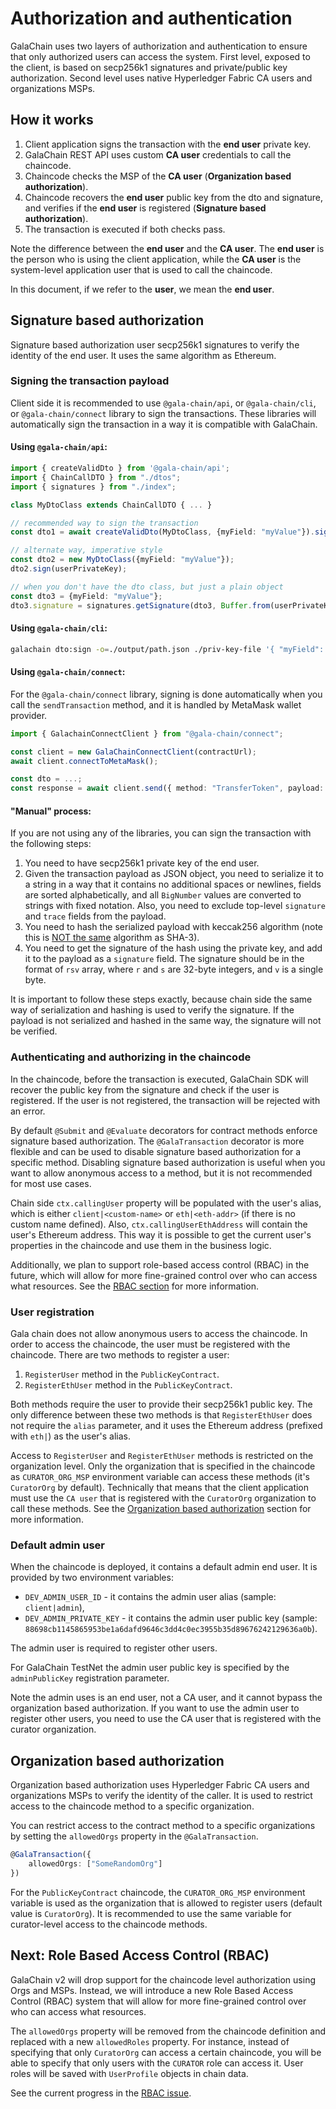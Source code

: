 # Authorization and authentication

GalaChain uses two layers of authorization and authentication to ensure that only authorized users can access the system.
First level, exposed to the client, is based on secp256k1 signatures and private/public key authorization.
Second level uses native Hyperledger Fabric CA users and organizations MSPs.

## How it works

1. Client application signs the transaction with the **end user** private key.
2. GalaChain REST API uses custom **CA user** credentials to call the chaincode.
3. Chaincode checks the MSP of the **CA user** (**Organization based authorization**).
4. Chaincode recovers the **end user** public key from the dto and signature, and verifies if the **end user** is registered (**Signature based authorization**).
5. The transaction is executed if both checks pass.

Note the difference between the **end user** and the **CA user**.
The **end user** is the person who is using the client application, while the **CA user** is the system-level application user that is used to call the chaincode.

In this document, if we refer to the **user**, we mean the **end user**.

## Signature based authorization

Signature based authorization user secp256k1 signatures to verify the identity of the end user.
It uses the same algorithm as Ethereum.

### Signing the transaction payload

Client side it is recommended to use `@gala-chain/api`, or `@gala-chain/cli`, or `@gala-chain/connect` library to sign the transactions.
These libraries will automatically sign the transaction in a way it is compatible with GalaChain.

#### Using `@gala-chain/api`:

```typescript
import { createValidDto } from '@gala-chain/api';
import { ChainCallDTO } from "./dtos";
import { signatures } from "./index";

class MyDtoClass extends ChainCallDTO { ... }

// recommended way to sign the transaction
const dto1 = await createValidDto(MyDtoClass, {myField: "myValue"}).signed(userPrivateKey);

// alternate way, imperative style
const dto2 = new MyDtoClass({myField: "myValue"});
dto2.sign(userPrivateKey);

// when you don't have the dto class, but just a plain object
const dto3 = {myField: "myValue"};
dto3.signature = signatures.getSignature(dto3, Buffer.from(userPrivateKey));
```

#### Using `@gala-chain/cli`:

```bash
galachain dto:sign -o=./output/path.json ./priv-key-file '{ "myField": "myValue" }'
```

#### Using `@gala-chain/connect`:

For the `@gala-chain/connect` library, signing is done automatically when you call the `sendTransaction` method, and it is handled by MetaMask wallet provider.

```typescript
import { GalachainConnectClient } from "@gala-chain/connect";

const client = new GalaChainConnectClient(contractUrl);
await client.connectToMetaMask();

const dto = ...;
const response = await client.send({ method: "TransferToken", payload: dto });
```

#### "Manual" process:

If you are not using any of the libraries, you can sign the transaction with the following steps:

1. You need to have secp256k1 private key of the end user.
2. Given the transaction payload as JSON object, you need to serialize it to a string in a way that it contains no additional spaces or newlines, fields are sorted alphabetically, and all `BigNumber` values are converted to strings with fixed notation. Also, you need to exclude top-level `signature` and `trace` fields from the payload.
3. You need to hash the serialized payload with keccak256 algorithm (note this is [NOT the same](https://crypto.stackexchange.com/questions/15727/what-are-the-key-differences-between-the-draft-sha-3-standard-and-the-keccak-sub) algorithm as SHA-3).
4. You need to get the signature of the hash using the private key, and add it to the payload as a `signature` field. The signature should be in the format of `rsv` array, where `r` and `s` are 32-byte integers, and `v` is a single byte.

It is important to follow these steps exactly, because chain side the same way of serialization and hashing is used to verify the signature.
If the payload is not serialized and hashed in the same way, the signature will not be verified.

### Authenticating and authorizing in the chaincode

In the chaincode, before the transaction is executed, GalaChain SDK will recover the public key from the signature and check if the user is registered.
If the user is not registered, the transaction will be rejected with an error.

By default `@Submit` and `@Evaluate` decorators for contract methods enforce signature based authorization.
The `@GalaTransaction` decorator is more flexible and can be used to disable signature based authorization for a specific method.
Disabling signature based authorization is useful when you want to allow anonymous access to a method, but it is not recommended for most use cases.

Chain side `ctx.callingUser` property will be populated with the user's alias, which is either `client|<custom-name>` or `eth|<eth-addr>` (if there is no custom name defined).
Also, `ctx.callingUserEthAddress` will contain the user's Ethereum address.
This way it is possible to get the current user's properties in the chaincode and use them in the business logic.

Additionally, we plan to support role-based access control (RBAC) in the future, which will allow for more fine-grained control over who can access what resources.
See the [RBAC section](#next-role-based-access-control-rbac) for more information.

### User registration

Gala chain does not allow anonymous users to access the chaincode.
In order to access the chaincode, the user must be registered with the chaincode.
There are two methods to register a user:

1. `RegisterUser` method in the `PublicKeyContract`.
2. `RegisterEthUser` method in the `PublicKeyContract`.

Both methods require the user to provide their secp256k1 public key.
The only difference between these two methods is that `RegisterEthUser` does not require the `alias` parameter, and it uses the Ethereum address (prefixed with `eth|`) as the user's alias.

Access to `RegisterUser` and `RegisterEthUser` methods is restricted on the organization level.
Only the organization that is specified in the chaincode as `CURATOR_ORG_MSP` environment variable can access these methods (it's `CuratorOrg` by default).
Technically that means that the client application must use the `CA user` that is registered with the `CuratorOrg` organization to call these methods.
See the [Organization based authorization](#organization-based-authorization) section for more information.

### Default admin user

When the chaincode is deployed, it contains a default admin end user.
It is provided by two environment variables:

- `DEV_ADMIN_USER_ID` - it contains the admin user alias (sample: `client|admin`),
- `DEV_ADMIN_PRIVATE_KEY` - it contains the admin user public key (sample: `88698cb1145865953be1a6dafd9646c3dd4c0ec3955b35d89676242129636a0b`).

The admin user is required to register other users.

For GalaChain TestNet the admin user public key is specified by the `adminPublicKey` registration parameter.

Note the admin uses is an end user, not a CA user, and it cannot bypass the organization based authorization.
If you want to use the admin user to register other users, you need to use the CA user that is registered with the curator organization.

## Organization based authorization

Organization based authorization uses Hyperledger Fabric CA users and organizations MSPs to verify the identity of the caller.
It is used to restrict access to the chaincode method to a specific organization.

You can restrict access to the contract method to a specific organizations by setting the `allowedOrgs` property in the `@GalaTransaction`.

```typescript
@GalaTransaction({
    allowedOrgs: ["SomeRandomOrg"]
})
```

For the `PublicKeyContract` chaincode, the `CURATOR_ORG_MSP` environment variable is used as the organization that is allowed to register users (default value is `CuratorOrg`).
It is recommended to use the same variable for curator-level access to the chaincode methods.

## Next: Role Based Access Control (RBAC)

GalaChain v2 will drop support for the chaincode level authorization using Orgs and MSPs.
Instead, we will introduce a new Role Based Access Control (RBAC) system that will allow for more fine-grained control over who can access what resources.

The `allowedOrgs` property will be removed from the chaincode definition and replaced with a new `allowedRoles` property.
For instance, instead of specifying that only `CuratorOrg` can access a certain chaincode, you will be able to specify that only users with the `CURATOR` role can access it.
User roles will be saved with `UserProfile` objects in chain data.

See the current progress in the [RBAC issue](https://github.com/GalaChain/sdk/issues/249).
